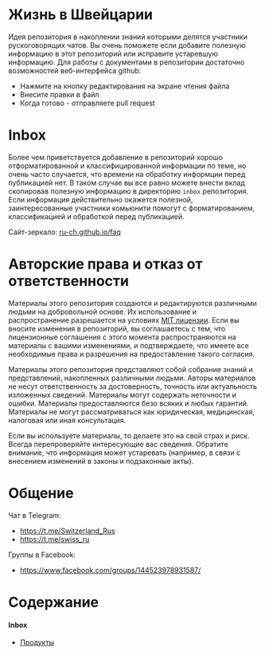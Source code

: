 # Жизнь в Швейцарии

Идея репозитория в накоплении знаний которыми делятся участники рускоговорящих чатов. Вы очень поможете если добавите полезную информацию в этот репозиторий или исправите устаревшую информацию. Для работы с документами в репозитории достаточно возможностей веб-интерфейса github:
* Нажмите на кнопку редактирования на экране чтения файла
* Внесите правки в файл
* Когда готово - отправляете pull request

# Inbox
Более чем приветствуется добавление в репозиторий хорошо отформатированной и классифицированной информации по теме, но очень часто случается, что времени на обработку информции перед публикацией нет. В таком случае вы все равно можете внести вклад скопировав полезную информацию в директорию `inbox` репозитория. Если информация действительно окажется полезной, заинтересованные участники комьюнити помогут с форматированием, классификацией и обработкой перед публикацией.

Сайт-зеркало: [ru-ch.github.io/faq](https://ru-ch.github.io/faq/)

# Авторские права и отказ от ответственности

Материалы этого репозитория создаются и редактируются различными людьми на добровольной основе. Их использование и распространение разрешается на условиях [MIT лицензии](https://github.com/ru-ch/faq/blob/master/LICENSE). Если вы вносите изменения в репозиторий, вы соглашаетесь с тем, что лицензионные соглашения с этого момента распространяются на материалы с вашими изменениями, и подтверждаете, что имеете все необходимые права и разрешения на предоставление такого согласия.

Материалы этого репозитория представляют собой собрание знаний и представлений, накопленных различными людьми. Авторы материалов не несут ответственность за достоверность, точность или актуальность изложенных сведений. Материалы могут содержать неточности и ошибки. Материалы предоставляются безо всяких и любых гарантий. Материалы не могут рассматриваться как юридическая, медицинская, налоговая или иная консультация.

Если вы используете материалы, то делаете это на свой страх и риск. Всегда перепроверяйте интересующие вас сведения. Обратите внимание, что информация может устаревать (например, в связи с внесением изменений в законы и подзаконные акты).

# Общение

Чат в Telegram: 
* https://t.me/Switzerland_Rus
* https://t.me/swiss_ru

Группы в Facebook: 
* https://www.facebook.com/groups/144523978931587/


# Содержание

#### Inbox
* [Продукты](./inbox/Продукты.md)
